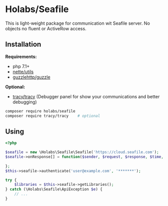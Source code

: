 Holabs/Seafile
===============

This is light-weight package for communication wit Seafile server.
No objects no fluent or ActiveRow access.

Installation
------------

**Requirements:**
 - php 7.1+
 - [nette/utils](https://github.com/nette/utils)
 - [guzzlehttp/guzzle](https://github.com/guzzlehttp/guzzle)
 
**Optional:**
 - [tracy/tracy](https://github.com/tracy/tracy) (Debugger panel for show your communications and better debugging)
 
```sh
composer require holabs/seafile
composer require tracy/tracy	# optional
```

Using
-----

```php
<?php

$seafile = new \Holabs\Seafile\Seafile('https://cloud.seafile.com');
$seafile->onResponse[] = function($sender, $request, $response, $time, $data){
	
};
$this->seafile->authenticate('user@example.com', '*******');

try {
	$libraries = $this->seafile->getLibraries();
} catch (\Holabs\Seafile\ApiException $e) {
	// ...
}

```